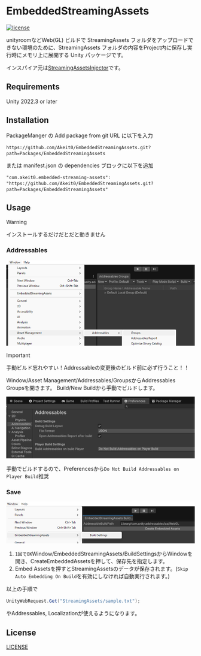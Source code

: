 ﻿
# EmbeddedStreamingAssets

[![license](https://img.shields.io/badge/LICENSE-MIT-green.svg)](LICENSE)

unityroomなどWeb(GL) ビルドで StreamingAssets フォルダをアップロードできない環境のために、StreamingAssets フォルダの内容をProject内に保存し実行時にメモリ上に展開する Unity パッケージです。

インスパイア元は[StreamingAssetsInjector](https://github.com/KurisuJuha/StreamingAssetsInjector)です。

## Requirements
Unity 2022.3 or later

## Installation

PackageManger の Add package from git URL に以下を入力

```
https://github.com/Akeit0/EmbeddedStreamingAssets.git?path=Packages/EmbeddedStreamingAssets
```

または manifest.json の dependencies ブロックに以下を追加

```
"com.akeit0.embedded-streaming-assets": "https://github.com/Akeit0/EmbeddedStreamingAssets.git?path=Packages/EmbeddedStreamingAssets"
```
## Usage
> [!WARNING]
> インストールするだけだとだと動きません

### Addressables
![image](Images/AddressableGroup.png)

> [!IMPORTANT]
> 手動ビルド忘れやすい！Addressableの変更後のビルド前に必ず行うこと！！

Window/Asset Management/Addressables/GroupsからAddressables Groupsを開きます。
Build/New Buildから手動でビルドします。


![image](Images/PreferencesAddressable.png)

手動でビルドするので、Preferencesから`Do Not Build Addressables on Player Build`推奨

### Save
![image](Images/ESAWindow.png)

1. `1回でOK`Window/EmbeddedStreamingAssets/BuildSettingsからWindowを開き、CreateEmbeddedAssetsを押して、保存先を指定します。
2. Embed Assetsを押すとStreamingAssetsのデータが保存されます。(`Skip Auto Embedding On Build`を有効にしなければ自動実行されます。)

以上の手順で
```csharp
UnityWebRequest.Get("StreamingAssets/sample.txt");
```

やAddressables, Localizationが使えるようになります。
## License

[LICENSE](https://github.com/Akeit0/EmbeddedStreamingAssets/blob/main/LICENSE)
